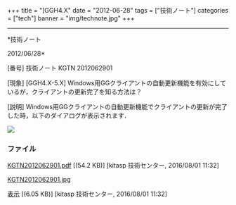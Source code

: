 ﻿+++
title = "[GGH4.X"
date = "2012-06-28"
tags = ["技術ノート"]
categories = ["tech"]
banner = "img/technote.jpg"
+++

-----------------------------------------------------------------------------------------------------------------------------

*技術ノート

2012/06/28*


[番号]
技術ノート KGTN 2012062901

[現象]
[GGH4.X-5.X]
Windows用GGクライアントの自動更新機能を有効にしているが，クライアントの更新完了を知る方法は？

[説明]
Windows用GGクライアントの自動更新機能でクライアントの更新が完了した時，以下のダイアログが表示されます．

![](http://techreport.kitasp.net/attachments/download/2782/KGTN2012062901.jpg)


### ファイル

 
 


[KGTN2012062901.pdf](http://techreport.kitasp.net/attachments/download/2781/KGTN2012062901.pdf)
 [(54.2 KB)] [kitasp 技術センター, 2016/08/01
11:32]

[KGTN2012062901.jpg](http://techreport.kitasp.net/attachments/download/2782/KGTN2012062901.jpg)

[表示](http://techreport.kitasp.net/attachments/2782/KGTN2012062901.jpg "表示")
 [(6.05 KB)] [kitasp 技術センター, 2016/08/01
11:32]


 


 

